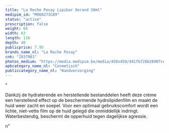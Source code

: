```yaml
---
title: "La Roche Posay Lipikar Xerand 50ml"
medipim_id: "M960273C89"
status: "active"
prescription: false
weight: 66
width: 63
length: 116
depth: 40
publicprice: 7.95
brands_name_nl: "La Roche Posay"
cnk: "2037901"
photos_medium: "https://media.medipim.be/media/450x450/d41fb726b28907ceacf847350c4004ad13a5b5da.jpg"
apbcategory_name_nl: "Cosmetisch"
publiccategory_name_nl: "Handverzorging"
---
```

"<p>Dankzij de hydraterende en herstellende bestanddelen heeft deze crème een herstellend effect op de beschermende hydrolipidenfilm en maakt de huid weer zacht en soepel. Voor een optimaal gebruikscomfort wordt een lichte, niet-vette film op de huid gelegd die onmiddellijk indringt. Waterbestendig, beschermt de opperhuid tegen dagelijkse agressie.</p>n"
